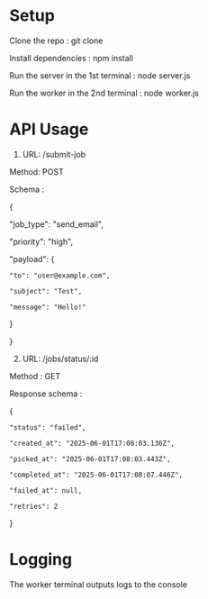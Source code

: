 # Setup

Clone the repo : git clone

Install dependencies : npm install

Run the server in the 1st terminal : node server.js

Run the worker in the 2nd terminal : node worker.js

# API Usage

1) URL: /submit-job

Method: POST

Schema : 

{

  "job_type": "send_email",

  "priority": "high",

  "payload": {

    "to": "user@example.com",

    "subject": "Test",

    "message": "Hello!"

  }

}

2) URL: /jobs/status/:id

Method : GET

Response schema : 

{

    "status": "failed",

    "created_at": "2025-06-01T17:08:03.136Z",

    "picked_at": "2025-06-01T17:08:03.443Z",

    "completed_at": "2025-06-01T17:08:07.446Z",

    "failed_at": null,

    "retries": 2

}

# Logging

The worker terminal outputs logs to the console